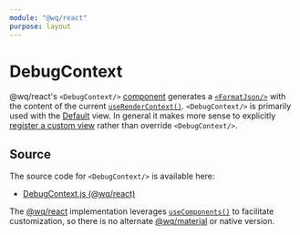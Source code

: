 ```yaml
---
module: "@wq/react"
purpose: layout
---
```


# DebugContext

@wq/react's `<DebugContext/>` [component] generates a [`<FormatJson/>`][FormatJson] with the content of the current [`useRenderContext()`][useRenderContext].  `<DebugContext/>` is primarily used with the [Default] view.  In general it makes more sense to explicitly [register a custom view][components-plugin] rather than override `<DebugContext/>`.

## Source

The source code for `<DebugContext/>` is available here:

 * [DebugContext.js (@wq/react)][react-src]

The [@wq/react] implementation leverages [`useComponents()`][useComponents] to facilitate customization, so there is no alternate [@wq/material] or native version.

[component]: ./index.md
[FormatJson]: ./FormatJson.md
[useRenderContext]: ../hooks/useRenderContext.md
[Default]: ../views/Default.md
[components-plugin]: ../plugins/components.md
[@wq/react]: ../@wq/react.md
[@wq/material]: ../@wq/material.md
[useComponents]: ../hooks/useComponents.md

[react-src]: https://github.com/wq/wq.app/blob/main/packages/react/src/components/DebugContext.js
